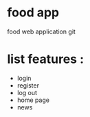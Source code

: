 # food app
food web application
git
# list features :
- login
- register
- log out
- home page
- news
